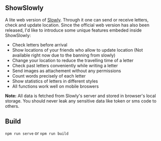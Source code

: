## ShowSlowly

A lite web version of [Slowly](https://www.getslowly.com/en/). Through it one can send or receive letters, check and update location. Since the official web version has also been released, I'd like to introduce some unique features embeded inside ShowSlowly:

- Check letters before arrival
- Show locations of your friends who allow to update location (Not available right now due to the banning from slowly)
- Change your location to reduce the travelling time of a letter
- Check past letters conveniently while writing a letter
- Send images as attachement without any permissions
- Count words precisely of each letter
- Show statistics of letters in different styles
- All functions work well on mobile broswers

**Note:** All data is fetched from Slowly's server and stored in browser's local storage. You should never leak any sensitive data like token or sms code to others.

## Build
`npm run serve` or `npm run build`